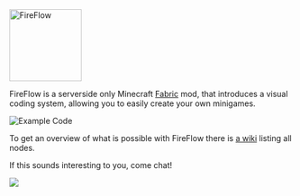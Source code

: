 <img alt="FireFlow" src="https://i.imgur.com/rrpYQ5s.png" style="height: 8rem" />

FireFlow is a serverside only Minecraft [Fabric](https://fabricmc.net/) mod, that introduces a visual coding system, allowing you to easily create your own minigames.

![Example Code](https://github.com/user-attachments/assets/5d3fe0c1-d4a7-4137-bb5a-bdeb18b99e2c)

To get an overview of what is possible with FireFlow there is [a wiki](https://blazemcworld.github.io/FireFlow/) listing all nodes.

If this sounds interesting to you, come chat!

<a href="https://discord.com/invite/E5M6acTDux"><img src="https://discord.com/api/guilds/1268251502003097680/embed.png?style=banner2" /></a>
